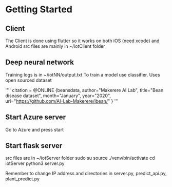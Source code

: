 # Getting Started

## Client
The Client is done using flutter so it works on both iOS (need xcode) and Android
src files are mainly in ~/iotClient folder

## Deep neural network
Training logs is in ~/iotNN/output.txt
To train a model use classifier.
Uses open sourced dataset 

'''' citation = 
@ONLINE {beansdata,
    author="Makerere AI Lab",
    title="Bean disease dataset",
    month="January",
    year="2020",
    url="https://github.com/AI-Lab-Makerere/ibean/"
}
'''

## Start Azure server
Go to Azure and press start
## Start flask server
src files are in ~/iotServer folder
sudo su
source ./venv/bin/activate
cd iotServer
python3 server.py

Remember to change IP address and directories in server.py, predict_api.py, plant_predict.py